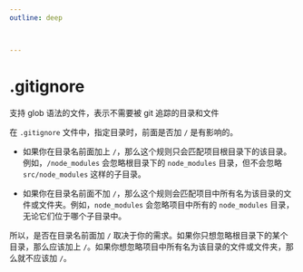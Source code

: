 ```yaml
---
outline: deep



---
```


<h1>.gitignore</h1>



支持 glob 语法的文件，表示不需要被 git 追踪的目录和文件



在 `.gitignore` 文件中，指定目录时，前面是否加 `/` 是有影响的。

- 如果你在目录名前面加上 `/`，那么这个规则只会匹配项目根目录下的该目录。例如，`/node_modules` 会忽略根目录下的 `node_modules` 目录，但不会忽略 `src/node_modules` 这样的子目录。

- 如果你在目录名前面不加 `/`，那么这个规则会匹配项目中所有名为该目录的文件或文件夹。例如，`node_modules` 会忽略项目中所有的 `node_modules` 目录，无论它们位于哪个子目录中。

所以，是否在目录名前面加 `/` 取决于你的需求。如果你只想忽略根目录下的某个目录，那么应该加上 `/`。如果你想忽略项目中所有名为该目录的文件或文件夹，那么就不应该加 `/`。

